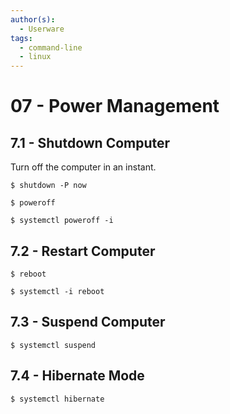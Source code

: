 ```yaml
---
author(s):
  - Userware
tags:
  - command-line
  - linux
---
```

# 07 - Power Management

## 7.1 - Shutdown Computer

Turn off the computer in an instant.

```
$ shutdown -P now

$ poweroff

$ systemctl poweroff -i
```

## 7.2 - Restart Computer

```
$ reboot

$ systemctl -i reboot
```

## 7.3 - Suspend Computer

```
$ systemctl suspend
```

## 7.4 - Hibernate Mode

```
$ systemctl hibernate
```